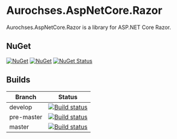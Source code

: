 # Aurochses.AspNetCore.Razor

Aurochses.AspNetCore.Razor is a library for ASP.NET Core Razor.

## NuGet

[![NuGet](https://img.shields.io/nuget/v/Aurochses.AspNetCore.Razor.svg?style=flat-square)](https://www.nuget.org/packages/Aurochses.AspNetCore.Razor)
[![NuGet](https://img.shields.io/nuget/dt/Aurochses.AspNetCore.Razor.svg?style=flat-square)](https://www.nuget.org/packages/Aurochses.AspNetCore.Razor)
[![NuGet Status](http://nugetstatus.com/Aurochses.AspNetCore.Razor.png)](http://nugetstatus.com/packages/Aurochses.AspNetCore.Razor)

## Builds

Branch          | Status 
----------------|--------
develop    | [![Build status](https://aurochses.visualstudio.com/Aurochses.GitHub/_apis/build/status/Aurochses.AspNetCore.Razor_CI?branchName=develop)](https://aurochses.visualstudio.com/Aurochses.GitHub/_build/latest?definitionId=384)
pre-master | [![Build status](https://aurochses.visualstudio.com/Aurochses.GitHub/_apis/build/status/Aurochses.AspNetCore.Razor_CI?branchName=pre-master)](https://aurochses.visualstudio.com/Aurochses.GitHub/_build/latest?definitionId=384)
master     | [![Build status](https://aurochses.visualstudio.com/Aurochses.GitHub/_apis/build/status/Aurochses.AspNetCore.Razor_CI?branchName=master)](https://aurochses.visualstudio.com/Aurochses.GitHub/_build/latest?definitionId=384)